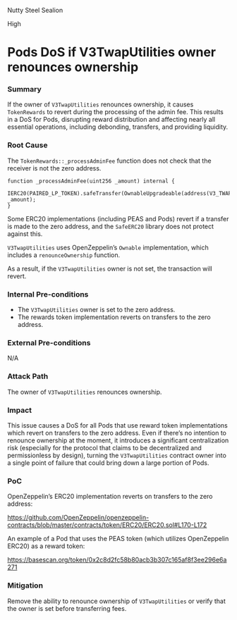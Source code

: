 Nutty Steel Sealion

High

# Pods DoS if V3TwapUtilities owner renounces ownership

### Summary

If the owner of `V3TwapUtilities` renounces ownership, it causes `TokenRewards` to revert during the processing of the admin fee. This results in a DoS for Pods, disrupting reward distribution and affecting nearly all essential operations, including debonding, transfers, and providing liquidity.

### Root Cause

 The `TokenRewards::_processAdminFee` function does not check that the receiver is not the zero address.
```solidity
function _processAdminFee(uint256 _amount) internal {
    IERC20(PAIRED_LP_TOKEN).safeTransfer(OwnableUpgradeable(address(V3_TWAP_UTILS)).owner(), _amount);
}
```

Some ERC20 implementations (including PEAS and Pods) revert if a transfer is made to the zero address, and the `SafeERC20` library does not protect against this.

`V3TwapUtilities` uses OpenZeppelin’s `Ownable` implementation, which includes a `renounceOwnership` function.

As a result, if the `V3TwapUtilities` owner is not set, the transaction will revert.

### Internal Pre-conditions

- The `V3TwapUtilities` owner is set to the zero address.
- The rewards token implementation reverts on transfers to the zero address.


### External Pre-conditions

N/A

### Attack Path

The owner of `V3TwapUtilities` renounces ownership.

### Impact

This issue causes a DoS for all Pods that use reward token implementations which revert on transfers to the zero address. Even if there’s no intention to renounce ownership at the moment, it introduces a significant centralization risk (especially for the protocol that claims to be decentralized and permissionless by design), turning the `V3TwapUtilities` contract owner into a single point of failure that could bring down a large portion of Pods.

### PoC

OpenZeppelin’s ERC20 implementation reverts on transfers to the zero address:

https://github.com/OpenZeppelin/openzeppelin-contracts/blob/master/contracts/token/ERC20/ERC20.sol#L170-L172

An example of a Pod that uses the PEAS token (which utilizes OpenZeppelin ERC20) as a reward token:

https://basescan.org/token/0x2c8d2fc58b80acb3b307c165af8f3ee296e6a271

### Mitigation

Remove the ability to renounce ownership of `V3TwapUtilities` or verify that the owner is set before transferring fees.